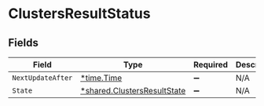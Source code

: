 # ClustersResultStatus


## Fields

| Field                                                                     | Type                                                                      | Required                                                                  | Description                                                               |
| ------------------------------------------------------------------------- | ------------------------------------------------------------------------- | ------------------------------------------------------------------------- | ------------------------------------------------------------------------- |
| `NextUpdateAfter`                                                         | [*time.Time](https://pkg.go.dev/time#Time)                                | :heavy_minus_sign:                                                        | N/A                                                                       |
| `State`                                                                   | [*shared.ClustersResultState](../../models/shared/clustersresultstate.md) | :heavy_minus_sign:                                                        | N/A                                                                       |